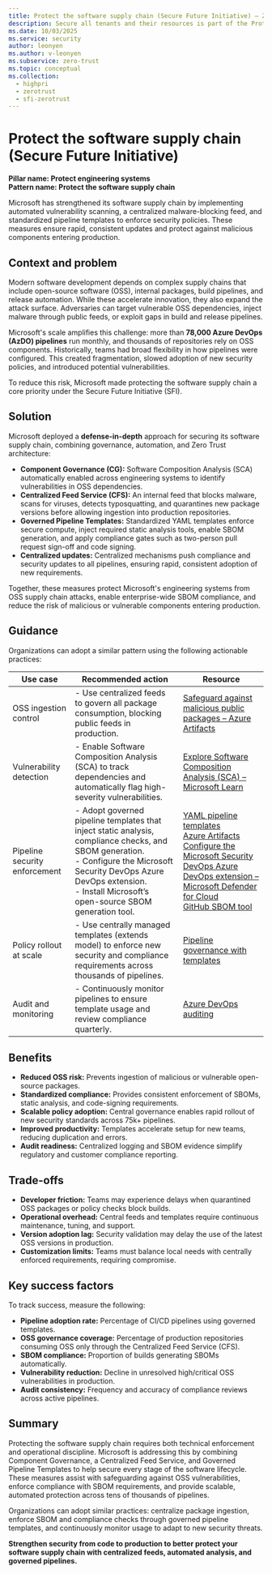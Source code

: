 ```yaml
---
title: Protect the software supply chain (Secure Future Initiative) – Zero Trust
description: Secure all tenants and their resources is part of the Protect engineering systems pillar of the Secure Future Initiative (SFI), which focuses on reducing attack surfaces and lateral movement risk by enforcing strict tenant governance, modernizing platform dependencies, and isolating production access. It emphasizes Zero Trust by default, ensuring that every tenant, system, and user operates under minimum necessary access and hardened boundaries. 
ms.date: 10/03/2025
ms.service: security
author: leonyen
ms.author: v-leonyen
ms.subservice: zero-trust
ms.topic: conceptual
ms.collection:
  - highpri
  - zerotrust
  - sfi-zerotrust
---
```


# Protect the software supply chain (Secure Future Initiative)

**Pillar name: Protect engineering systems**<br />
**Pattern name: Protect the software supply chain**

Microsoft has strengthened its software supply chain by implementing automated vulnerability scanning, a centralized malware-blocking feed, and standardized pipeline templates to enforce security policies. These measures ensure rapid, consistent updates and protect against malicious components entering production.

## Context and problem

Modern software development depends on complex supply chains that include open-source software (OSS), internal packages, build pipelines, and release automation. While these accelerate innovation, they also expand the attack surface. Adversaries can target vulnerable OSS dependencies, inject malware through public feeds, or exploit gaps in build and release pipelines.

Microsoft's scale amplifies this challenge: more than **78,000 Azure DevOps (AzDO) pipelines** run monthly, and thousands of repositories rely on OSS components. Historically, teams had broad flexibility in how pipelines were configured. This created fragmentation, slowed adoption of new security policies, and introduced potential vulnerabilities.

To reduce this risk, Microsoft made protecting the software supply chain a core priority under the Secure Future Initiative (SFI).

## Solution

Microsoft deployed a **defense-in-depth** approach for securing its software supply chain, combining governance, automation, and Zero Trust architecture:

- **Component Governance (CG):** Software Composition Analysis (SCA) automatically enabled across engineering systems to identify vulnerabilities in OSS dependencies.  
- **Centralized Feed Service (CFS):** An internal feed that blocks malware, scans for viruses, detects typosquatting, and quarantines new package versions before allowing ingestion into production repositories.  
- **Governed Pipeline Templates:** Standardized YAML templates enforce secure compute, inject required static analysis tools, enable SBOM generation, and apply compliance gates such as two-person pull request sign-off and code signing.  
- **Centralized updates:** Centralized mechanisms push compliance and security updates to all pipelines, ensuring rapid, consistent adoption of new requirements.  

Together, these measures protect Microsoft's engineering systems from OSS supply chain attacks, enable enterprise-wide SBOM compliance, and reduce the risk of malicious or vulnerable components entering production.  

## Guidance
Organizations can adopt a similar pattern using the following actionable practices:


| **Use case** | **Recommended action** | **Resource** |
|---------------|------------------------|----------------|
| OSS ingestion control | - Use centralized feeds to govern all package consumption, blocking public feeds in production. | [Safeguard against malicious public packages – Azure Artifacts](/azure/devops/artifacts/concepts/upstream-behavior) |
| Vulnerability detection | - Enable Software Composition Analysis (SCA) to track dependencies and automatically flag high-severity vulnerabilities. | [Explore Software Composition Analysis (SCA) – Microsoft Learn](/training/modules/software-composition-analysis/3-explore-software-composition-analysis) |
| Pipeline security enforcement | - Adopt governed pipeline templates that inject static analysis, compliance checks, and SBOM generation.<br>- Configure the Microsoft Security DevOps Azure DevOps extension.<br>- Install Microsoft’s open-source SBOM generation tool. | [YAML pipeline templates](/azure/devops/pipelines/process/templates)<br>[Azure Artifacts](https://azure.microsoft.com/products/devops/artifacts)<br>[Configure the Microsoft Security DevOps Azure DevOps extension – Microsoft Defender for Cloud](/azure/defender-for-cloud/azure-devops-extension)<br>[GitHub SBOM tool](https://github.com/microsoft/sbom-tool) |
| Policy rollout at scale | - Use centrally managed templates (extends model) to enforce new security and compliance requirements across thousands of pipelines. | [Pipeline governance with templates](/azure/devops/pipelines/process/templates/) |
| Audit and monitoring | - Continuously monitor pipelines to ensure template usage and review compliance quarterly. | [Azure DevOps auditing](/azure/devops/organizations/audit/azure-devops-auditing) |


## Benefits 
- **Reduced OSS risk:** Prevents ingestion of malicious or vulnerable open-source packages.  
- **Standardized compliance:** Provides consistent enforcement of SBOMs, static analysis, and code-signing requirements.  
- **Scalable policy adoption:** Central governance enables rapid rollout of new security standards across 75k+ pipelines.  
- **Improved productivity:** Templates accelerate setup for new teams, reducing duplication and errors.  
- **Audit readiness:** Centralized logging and SBOM evidence simplify regulatory and customer compliance reporting.  


## Trade-offs 
- **Developer friction:** Teams may experience delays when quarantined OSS packages or policy checks block builds.  
- **Operational overhead:** Central feeds and templates require continuous maintenance, tuning, and support.  
- **Version adoption lag:** Security validation may delay the use of the latest OSS versions in production.  
- **Customization limits:** Teams must balance local needs with centrally enforced requirements, requiring compromise.  

## Key success factors

To track success, measure the following:

- **Pipeline adoption rate:** Percentage of CI/CD pipelines using governed templates.  
- **OSS governance coverage:** Percentage of production repositories consuming OSS only through the Centralized Feed Service (CFS).  
- **SBOM compliance:** Proportion of builds generating SBOMs automatically.  
- **Vulnerability reduction:** Decline in unresolved high/critical OSS vulnerabilities in production.  
- **Audit consistency:** Frequency and accuracy of compliance reviews across active pipelines.   

## Summary

Protecting the software supply chain requires both technical enforcement and operational discipline. Microsoft is addressing this by combining Component Governance, a Centralized Feed Service, and Governed Pipeline Templates to help secure every stage of the software lifecycle. These measures assist with safeguarding against OSS vulnerabilities, enforce compliance with SBOM requirements, and provide scalable, automated protection across tens of thousands of pipelines.

Organizations can adopt similar practices: centralize package ingestion, enforce SBOM and compliance checks through governed pipeline templates, and continuously monitor usage to adapt to new security threats.

**Strengthen security from code to production to better protect your software supply chain with centralized feeds, automated analysis, and governed pipelines.**  
